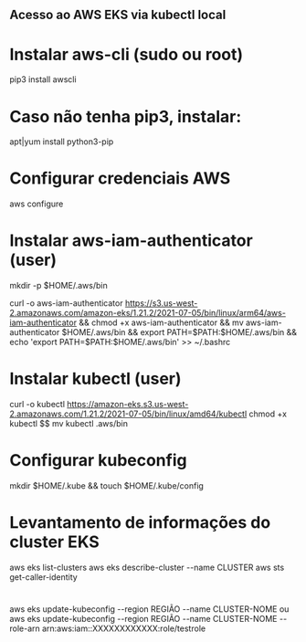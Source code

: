## Acesso ao AWS EKS via kubectl local

# Instalar aws-cli (sudo ou root)
pip3 install awscli

# Caso não tenha pip3, instalar:
apt|yum install python3-pip

# Configurar credenciais AWS

aws configure

# Instalar aws-iam-authenticator (user)

mkdir -p $HOME/.aws/bin

curl -o aws-iam-authenticator https://s3.us-west-2.amazonaws.com/amazon-eks/1.21.2/2021-07-05/bin/linux/arm64/aws-iam-authenticator && chmod +x aws-iam-authenticator && mv aws-iam-authenticator $HOME/.aws/bin && export PATH=$PATH:$HOME/.aws/bin && echo 'export PATH=$PATH:$HOME/.aws/bin' >> ~/.bashrc

# Instalar kubectl (user)

curl -o kubectl https://amazon-eks.s3.us-west-2.amazonaws.com/1.21.2/2021-07-05/bin/linux/amd64/kubectl
chmod +x kubectl $$ mv kubectl .aws/bin

# Configurar kubeconfig
mkdir $HOME/.kube && touch $HOME/.kube/config

# Levantamento de informações do cluster EKS

aws eks list-clusters
aws eks describe-cluster --name CLUSTER
aws sts get-caller-identity

# 
aws eks update-kubeconfig --region REGIÃO --name CLUSTER-NOME
ou
aws eks update-kubeconfig --region REGIÃO --name CLUSTER-NOME --role-arn arn:aws:iam::XXXXXXXXXXXX:role/testrole
